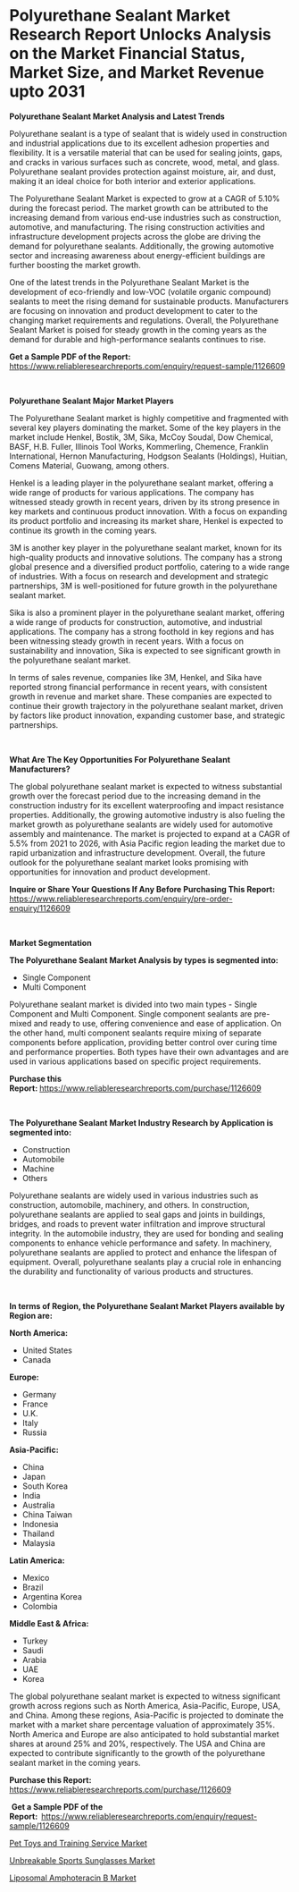 <p><h1>Polyurethane Sealant Market Research Report Unlocks Analysis on the Market Financial Status, Market Size, and Market Revenue upto 2031</h1></p><p><strong>Polyurethane Sealant Market Analysis and Latest Trends</strong></p>
<p><p>Polyurethane sealant is a type of sealant that is widely used in construction and industrial applications due to its excellent adhesion properties and flexibility. It is a versatile material that can be used for sealing joints, gaps, and cracks in various surfaces such as concrete, wood, metal, and glass. Polyurethane sealant provides protection against moisture, air, and dust, making it an ideal choice for both interior and exterior applications.</p><p>The Polyurethane Sealant Market is expected to grow at a CAGR of 5.10% during the forecast period. The market growth can be attributed to the increasing demand from various end-use industries such as construction, automotive, and manufacturing. The rising construction activities and infrastructure development projects across the globe are driving the demand for polyurethane sealants. Additionally, the growing automotive sector and increasing awareness about energy-efficient buildings are further boosting the market growth.</p><p>One of the latest trends in the Polyurethane Sealant Market is the development of eco-friendly and low-VOC (volatile organic compound) sealants to meet the rising demand for sustainable products. Manufacturers are focusing on innovation and product development to cater to the changing market requirements and regulations. Overall, the Polyurethane Sealant Market is poised for steady growth in the coming years as the demand for durable and high-performance sealants continues to rise.</p></p>
<p><strong>Get a Sample PDF of the Report:&nbsp;</strong> <a href="https://www.reliableresearchreports.com/enquiry/request-sample/1126609">https://www.reliableresearchreports.com/enquiry/request-sample/1126609</a></p>
<p>&nbsp;</p>
<p><strong>Polyurethane Sealant Major Market Players</strong></p>
<p><p>The Polyurethane Sealant market is highly competitive and fragmented with several key players dominating the market. Some of the key players in the market include Henkel, Bostik, 3M, Sika, McCoy Soudal, Dow Chemical, BASF, H.B. Fuller, Illinois Tool Works, Kommerling, Chemence, Franklin International, Hernon Manufacturing, Hodgson Sealants (Holdings), Huitian, Comens Material, Guowang, among others.</p><p>Henkel is a leading player in the polyurethane sealant market, offering a wide range of products for various applications. The company has witnessed steady growth in recent years, driven by its strong presence in key markets and continuous product innovation. With a focus on expanding its product portfolio and increasing its market share, Henkel is expected to continue its growth in the coming years.</p><p>3M is another key player in the polyurethane sealant market, known for its high-quality products and innovative solutions. The company has a strong global presence and a diversified product portfolio, catering to a wide range of industries. With a focus on research and development and strategic partnerships, 3M is well-positioned for future growth in the polyurethane sealant market.</p><p>Sika is also a prominent player in the polyurethane sealant market, offering a wide range of products for construction, automotive, and industrial applications. The company has a strong foothold in key regions and has been witnessing steady growth in recent years. With a focus on sustainability and innovation, Sika is expected to see significant growth in the polyurethane sealant market.</p><p>In terms of sales revenue, companies like 3M, Henkel, and Sika have reported strong financial performance in recent years, with consistent growth in revenue and market share. These companies are expected to continue their growth trajectory in the polyurethane sealant market, driven by factors like product innovation, expanding customer base, and strategic partnerships.</p></p>
<p>&nbsp;</p>
<p><strong>What Are The Key Opportunities For Polyurethane Sealant Manufacturers?</strong></p>
<p><p>The global polyurethane sealant market is expected to witness substantial growth over the forecast period due to the increasing demand in the construction industry for its excellent waterproofing and impact resistance properties. Additionally, the growing automotive industry is also fueling the market growth as polyurethane sealants are widely used for automotive assembly and maintenance. The market is projected to expand at a CAGR of 5.5% from 2021 to 2026, with Asia Pacific region leading the market due to rapid urbanization and infrastructure development. Overall, the future outlook for the polyurethane sealant market looks promising with opportunities for innovation and product development.</p></p>
<p><strong>Inquire or Share Your Questions If Any Before Purchasing This Report:</strong> <a href="https://www.reliableresearchreports.com/enquiry/pre-order-enquiry/1126609">https://www.reliableresearchreports.com/enquiry/pre-order-enquiry/1126609</a></p>
<p>&nbsp;</p>
<p><strong>Market Segmentation</strong></p>
<p><strong>The Polyurethane Sealant Market Analysis by types is segmented into:</strong></p>
<p><ul><li>Single Component</li><li>Multi Component</li></ul></p>
<p><p>Polyurethane sealant market is divided into two main types - Single Component and Multi Component. Single component sealants are pre-mixed and ready to use, offering convenience and ease of application. On the other hand, multi component sealants require mixing of separate components before application, providing better control over curing time and performance properties. Both types have their own advantages and are used in various applications based on specific project requirements.</p></p>
<p><strong>Purchase this Report:&nbsp;</strong><a href="https://www.reliableresearchreports.com/purchase/1126609">https://www.reliableresearchreports.com/purchase/1126609</a></p>
<p>&nbsp;</p>
<p><strong>The Polyurethane Sealant Market Industry Research by Application is segmented into:</strong></p>
<p><ul><li>Construction</li><li>Automobile</li><li>Machine</li><li>Others</li></ul></p>
<p><p>Polyurethane sealants are widely used in various industries such as construction, automobile, machinery, and others. In construction, polyurethane sealants are applied to seal gaps and joints in buildings, bridges, and roads to prevent water infiltration and improve structural integrity. In the automobile industry, they are used for bonding and sealing components to enhance vehicle performance and safety. In machinery, polyurethane sealants are applied to protect and enhance the lifespan of equipment. Overall, polyurethane sealants play a crucial role in enhancing the durability and functionality of various products and structures.</p></p>
<p>&nbsp;</p>
<p><strong>In terms of Region, the Polyurethane Sealant Market Players available by Region are:</strong></p>
<p>
    <p> <strong> North America: </strong>
        <ul>
            <li>United States</li>
            <li>Canada</li>
        </ul>
        </p> 
    <p> <strong> Europe: </strong>
        <ul>
            <li>Germany</li>
            <li>France</li>
            <li>U.K.</li>
            <li>Italy</li>
            <li>Russia</li>
        </ul>
        </p> 
    <p> <strong> Asia-Pacific: </strong>
        <ul>
            <li>China</li>
            <li>Japan</li>
            <li>South Korea</li>
            <li>India</li>
            <li>Australia</li>
            <li>China Taiwan</li>
            <li>Indonesia</li>
            <li>Thailand</li>
            <li>Malaysia</li>
        </ul>
        </p> 
    <p> <strong> Latin America: </strong>
        <ul>
            <li>Mexico</li>
            <li>Brazil</li>
            <li>Argentina Korea</li>
            <li>Colombia</li>
        </ul>
        </p> 
    <p> <strong> Middle East & Africa: </strong>
        <ul>
            <li>Turkey</li>
            <li>Saudi</li>
            <li>Arabia</li>
            <li>UAE</li>
            <li>Korea</li>
        </ul>
    </p>
    </p>
<p><p>The global polyurethane sealant market is expected to witness significant growth across regions such as North America, Asia-Pacific, Europe, USA, and China. Among these regions, Asia-Pacific is projected to dominate the market with a market share percentage valuation of approximately 35%. North America and Europe are also anticipated to hold substantial market shares at around 25% and 20%, respectively. The USA and China are expected to contribute significantly to the growth of the polyurethane sealant market in the coming years.</p></p>
<p><strong>Purchase this Report: </strong><a href="https://www.reliableresearchreports.com/purchase/1126609">https://www.reliableresearchreports.com/purchase/1126609</a></p>
<p>&nbsp;<strong>Get a Sample PDF of the Report:&nbsp;&nbsp;</strong><a href="https://www.reliableresearchreports.com/enquiry/request-sample/1126609">https://www.reliableresearchreports.com/enquiry/request-sample/1126609</a></p>
<p><strong></strong></p>
<p><p><a href="https://view.publitas.com/reportprime-1/pet-toys-and-training-service-market-growth-market-trends-covid-19-impact-and-forecasts-for-period-from-2023-2030/">Pet Toys and Training Service Market</a></p><p><a href="https://view.publitas.com/reportprime-1/unbreakable-sports-sunglasses-market-research-report-unlocks-analysis-on-the-market-financial-status-market-size-and-market-revenue-upto-2030/">Unbreakable Sports Sunglasses Market</a></p><p><a href="https://view.publitas.com/reportprime-1/liposomal-amphoteracin-b-market-size-growth-outlook-from-2023-to-2030-projecting-at-markets-trends-analysis-by-application-regional-outlook-and-revenue/">Liposomal Amphoteracin B Market</a></p></p>